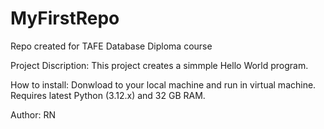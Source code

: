 # MyFirstRepo
Repo created for TAFE Database Diploma course

Project Discription:
This project creates a simmple Hello World program.

How to install:
Donwload to your local machine and run in virtual machine.
Requires latest Python (3.12.x) and 32 GB RAM.

Author: RN
